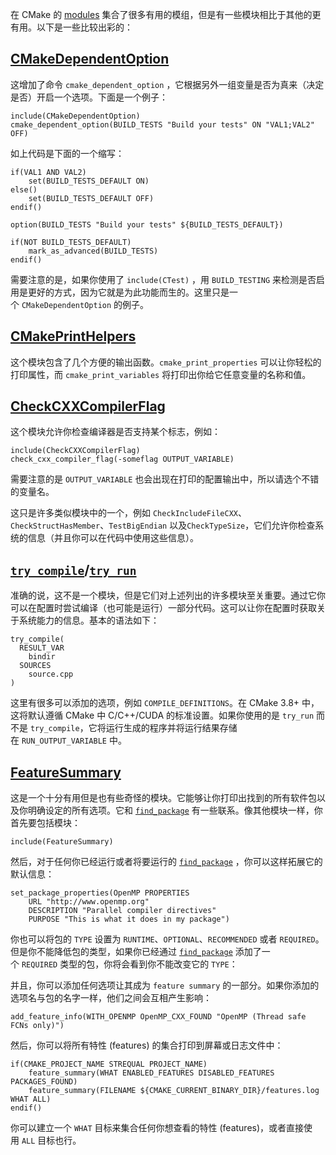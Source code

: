 在 CMake 的 [modules](https://cmake.org/cmake/help/latest/manual/cmake-modules.7.html) 集合了很多有用的模组，但是有一些模块相比于其他的更有用。以下是一些比较出彩的：

## [CMakeDependentOption](https://cmake.org/cmake/help/latest/module/CMakeDependentOption.html)

这增加了命令 `cmake_dependent_option` ，它根据另外一组变量是否为真来（决定是否）开启一个选项。下面是一个例子：

```
include(CMakeDependentOption)
cmake_dependent_option(BUILD_TESTS "Build your tests" ON "VAL1;VAL2" OFF)
```

如上代码是下面的一个缩写：

```
if(VAL1 AND VAL2)
    set(BUILD_TESTS_DEFAULT ON)
else()
    set(BUILD_TESTS_DEFAULT OFF)
endif()

option(BUILD_TESTS "Build your tests" ${BUILD_TESTS_DEFAULT})

if(NOT BUILD_TESTS_DEFAULT)
    mark_as_advanced(BUILD_TESTS)
endif()
```

需要注意的是，如果你使用了 `include(CTest)` ，用 `BUILD_TESTING` 来检测是否启用是更好的方式，因为它就是为此功能而生的。这里只是一个 `CMakeDependentOption` 的例子。

## [CMakePrintHelpers](https://cmake.org/cmake/help/latest/module/CMakePrintHelpers.html)

这个模块包含了几个方便的输出函数。`cmake_print_properties` 可以让你轻松的打印属性，而 `cmake_print_variables` 将打印出你给它任意变量的名称和值。

## [CheckCXXCompilerFlag](https://cmake.org/cmake/help/latest/module/CheckCXXCompilerFlag.html)

这个模块允许你检查编译器是否支持某个标志，例如：

```
include(CheckCXXCompilerFlag)
check_cxx_compiler_flag(-someflag OUTPUT_VARIABLE)
```

需要注意的是 `OUTPUT_VARIABLE` 也会出现在打印的配置输出中，所以请选个不错的变量名。

这只是许多类似模块中的一个，例如 `CheckIncludeFileCXX`、`CheckStructHasMember`、`TestBigEndian` 以及`CheckTypeSize`，它们允许你检查系统的信息（并且你可以在代码中使用这些信息）。

## [`try_compile`](https://cmake.org/cmake/help/latest/command/try_compile.html)/[`try_run`](https://cmake.org/cmake/help/latest/command/try_run.html)

准确的说，这不是一个模块，但是它们对上述列出的许多模块至关重要。通过它你可以在配置时尝试编译（也可能是运行）一部分代码。这可以让你在配置时获取关于系统能力的信息。基本的语法如下：

```
try_compile(
  RESULT_VAR
    bindir
  SOURCES
    source.cpp
)
```

这里有很多可以添加的选项，例如 `COMPILE_DEFINITIONS`。在 CMake 3.8+ 中， 这将默认遵循 CMake 中 C/C++/CUDA 的标准设置。如果你使用的是 `try_run` 而不是 `try_compile`，它将运行生成的程序并将运行结果存储在 `RUN_OUTPUT_VARIABLE` 中。

## [FeatureSummary](https://cmake.org/cmake/help/latest/module/FeatureSummary.html)

这是一个十分有用但是也有些奇怪的模块。它能够让你打印出找到的所有软件包以及你明确设定的所有选项。它和 [`find_package`](https://cmake.org/cmake/help/latest/command/find_package.html) 有一些联系。像其他模块一样，你首先要包括模块：

```
include(FeatureSummary)
```

然后，对于任何你已经运行或者将要运行的 [`find_package`](https://cmake.org/cmake/help/latest/command/find_package.html) ，你可以这样拓展它的默认信息：

```
set_package_properties(OpenMP PROPERTIES
    URL "http://www.openmp.org"
    DESCRIPTION "Parallel compiler directives"
    PURPOSE "This is what it does in my package")
```

你也可以将包的 `TYPE` 设置为 `RUNTIME`、`OPTIONAL`、`RECOMMENDED` 或者 `REQUIRED`。但是你不能降低包的类型，如果你已经通过 [`find_package`](https://cmake.org/cmake/help/latest/command/find_package.html) 添加了一个 `REQUIRED` 类型的包，你将会看到你不能改变它的 `TYPE`：

并且，你可以添加任何选项让其成为 `feature summary` 的一部分。如果你添加的选项名与包的名字一样，他们之间会互相产生影响：

```
add_feature_info(WITH_OPENMP OpenMP_CXX_FOUND "OpenMP (Thread safe FCNs only)")
```

然后，你可以将所有特性 (features) 的集合打印到屏幕或日志文件中：

```
if(CMAKE_PROJECT_NAME STREQUAL PROJECT_NAME)
    feature_summary(WHAT ENABLED_FEATURES DISABLED_FEATURES PACKAGES_FOUND)
    feature_summary(FILENAME ${CMAKE_CURRENT_BINARY_DIR}/features.log WHAT ALL)
endif()
```

你可以建立一个 `WHAT` 目标来集合任何你想查看的特性 (features)，或者直接使用 `ALL` 目标也行。